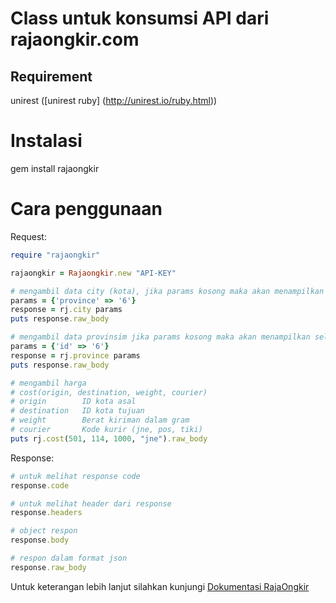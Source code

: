 # Class untuk konsumsi API dari rajaongkir.com

## Requirement
unirest ([unirest ruby] (http://unirest.io/ruby.html))

# Instalasi
gem install rajaongkir

# Cara penggunaan
Request:
```ruby
require "rajaongkir"

rajaongkir = Rajaongkir.new "API-KEY"

# mengambil data city (kota), jika params kosong maka akan menampilkan seluruh kota
params = {'province' => '6'}
response = rj.city params
puts response.raw_body

# mengambil data provinsim jika params kosong maka akan menampilkan seluruh provinsi
params = {'id' => '6'}
response = rj.province params
puts response.raw_body

# mengambil harga 
# cost(origin, destination, weight, courier)
# origin 		ID kota asal
# destination 	ID kota tujuan
# weight 		Berat kiriman dalam gram
# courier 		Kode kurir (jne, pos, tiki)
puts rj.cost(501, 114, 1000, "jne").raw_body
```

Response:
```ruby
# untuk melihat response code
response.code

# untuk melihat header dari response
response.headers

# object respon
response.body

# respon dalam format json
response.raw_body
```

Untuk keterangan lebih lanjut silahkan kunjungi [Dokumentasi RajaOngkir](http://rajaongkir.com/dokumentasi)